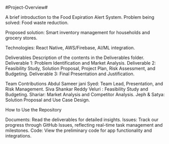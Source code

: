 #Project-Overview#

A brief introduction to the Food Expiration Alert System.
Problem being solved: Food waste reduction.

Proposed solution: Smart inventory management for households and grocery stores.

Technologies: React Native, AWS/Firebase, AI/ML integration.

Deliverables
Description of the contents in the Deliverables folder.
Deliverable 1: Problem Identification and Market Analysis.
Deliverable 2: Feasibility Study, Solution Proposal, Project Plan, Risk Assessment, and Budgeting.
Deliverable 3: Final Presentation and Justification.

Team Contributions
Abdul Sameer jani Syed: Team Lead, Presentation, and Risk Management.
Siva Shankar Reddy Veluri : Feasibility Study and Budgeting.
Shariar:  Market Analysis and Competitor Analysis.
Jeph & Satya: Solution Proposal and Use Case Design.

How to Use the Repository

Documents: Read the deliverables for detailed insights.
Issues: Track our progress through GitHub Issues, reflecting real-time task management and milestones.
Code: View the preliminary code for app functionality and integrations.
